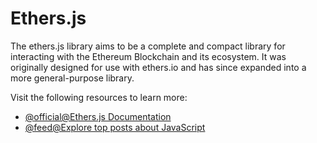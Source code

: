 # Ethers.js

The ethers.js library aims to be a complete and compact library for interacting with the Ethereum Blockchain and its ecosystem. It was originally designed for use with ethers.io and has since expanded into a more general-purpose library.

Visit the following resources to learn more:

- [@official@Ethers.js Documentation](https://docs.ethers.io/)
- [@feed@Explore top posts about JavaScript](https://app.daily.dev/tags/javascript?ref=roadmapsh)
